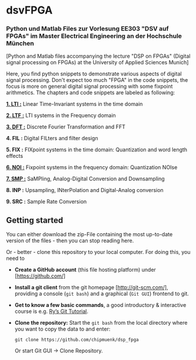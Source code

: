 # dsvFPGA
### Python und Matlab Files zur Vorlesung EE303 "DSV auf FPGAs" im Master Electrical Engineering an der Hochschule München

[Python and Matlab files accompanying the lecture "DSP on FPGAs" (Digital signal processing on FPGAs) at the University of Applied Sciences Munich]

Here, you find python snippets to demonstrate various aspects of digital signal processing. Don't expect too much "FPGA" in the code snippets, the focus is more on general digital signal processing with some fixpoint arithmetics. The chapters and code snippets are labeled as following:

**[1. LTI :](https://github.com/chipmuenk/dsp_fpga/tree/master/code/1_LTI)** Linear Time-Invariant systems in the time domain

**[2. LTF :](https://github.com/chipmuenk/dsp_fpga/tree/master/code/2_LTF)** LTI systems in the Frequency domain

**[3. DFT :](https://github.com/chipmuenk/dsp_fpga/tree/master/code/3_DFT)** Discrete Fourier Transformation and FFT

**4. FIL :** Digital FILters and filter design

**5. FIX :** FIXpoint systems in the time domain: Quantization and word length effects 

**[6. NOI :](https://github.com/chipmuenk/dsp_fpga/tree/master/code/6_NOI)** Fixpoint systems in the frequency domain: Quantization NOIse

**[7. SMP :](https://github.com/chipmuenk/dsp_fpga/tree/master/code/7_SMP)** SaMPling, Analog-Digital Conversion and Downsampling

**8. INP :** Upsampling, INterPolation and Digital-Analog conversion

**9. SRC :** Sample Rate Conversion

## Getting started
You can either download the zip-File containing the most up-to-date version of the files - then you can stop reading here.

Or - better - clone this repository to your local computer. For doing this, you need to 

* **Create a GitHub account** (this file hosting platform) under [https://github.com/]
* **Install a git client** from the git homepage [http://git-scm.com/], providing a console (`git bash`) and a graphical (`Git GUI`) frontend to git.
* **Get to know a few basic commands**, a good introductory & interactive course is e.g. [Ry’s Git Tutorial](http://rypress.com/tutorials/git/index).
* **Clone the repository:**
  Start the `git bash` from the local directory where you want to copy the data to and enter:

  ```
  git clone https://github.com/chipmuenk/dsp_fpga
  ```
  
  Or start Git GUI -> Clone Repository.  
